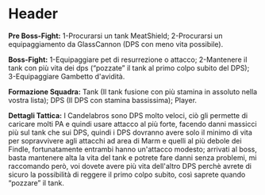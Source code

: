 <!-- TITLE: Tattica F: Candelabros -->
<!-- SUBTITLE: La pagina dedicata al boss di Z8F8 -->

# Header
**Pre Boss-Fight:**
1-Procurarsi un tank MeatShield;
2-Procurarsi un equipaggiamento da GlassCannon (DPS con meno vita possibile).

**Boss-Fight:**
1-Equipaggiare pet di resurrezione o attacco;
2-Mantenere il tank con più vita dei dps (“pozzate” il tank al primo colpo subito del DPS);
3-Equipaggiare Gambetto d'avidità.

**Formazione Squadra:**
Tank (Il tank fusione con più stamina in assoluto nella vostra lista);
DPS (Il DPS con stamina bassissima);
Player.

**Dettagli Tattica:**
I Candelabros sono DPS molto veloci, ciò gli permette di caricare molti PA e quindi usare attacco al più forte, facendo danni massicci più sul tank che sui DPS, quindi i DPS dovranno avere solo il minimo di vita per sopravvivere agli attacchi ad area di Marm e quelli al più debole dei Findle, fortunatamente entrambi hanno un'attacco modesto; arrivati al boss, basta mantenere alta la vita del tank e potrete fare danni senza problemi, mi raccomando però, voi dovete avere più vita dell'altro DPS perchè avrete di sicuro la possibilità di reggere il primo colpo subito, così saprete quando “pozzare” il tank.